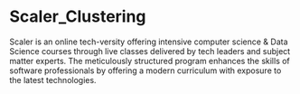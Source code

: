 # Scaler_Clustering
Scaler is an online tech-versity offering intensive computer science &amp; Data Science courses through live classes delivered by tech leaders and subject matter experts. The meticulously structured program enhances the skills of software professionals by offering a modern curriculum with exposure to the latest technologies.
